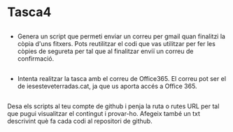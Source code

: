 # Tasca4
##
- Genera un script que permeti enviar un correu per gmail quan finalitzi la còpia d'uns fitxers. Pots reutilitzar el codi que vas utilitzar per fer les còpies de segureta per tal que al finalitzar enviï un correu de confirmació.
##
- Intenta realitzar la tasca amb el correu de Office365. El correu pot ser el de iesesteveterradas.cat, ja que us aporta accés a Office 365.
##
Desa els scripts al teu compte de github i penja la ruta o rutes URL per tal que pugui visualitzar el contingut i provar-ho. Afegeix també un txt descrivint què fa cada codi al repositori de github.
